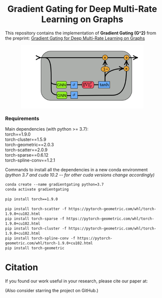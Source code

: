 <h1 align='center'> Gradient Gating for Deep Multi-Rate Learning on Graphs </h1>

This repository contains the implementation of **Gradient Gating (G^2)** 
from the preprint: [Gradient Gating for Deep Multi-Rate Learning on Graphs]()

<p align="center">
<img align="middle" src="./imgs/gradient_gating_scheme.png" width="400" />
</p>

### Requirements
Main dependencies (with python >= 3.7):<br />
torch==1.9.0<br />
torch-cluster==1.5.9<br />
torch-geometric==2.0.3<br />
torch-scatter==2.0.9<br />
torch-sparse==0.6.12<br />
torch-spline-conv==1.2.1<br />

Commands to install all the dependencies in a new conda environment <br />
*(python 3.7 and cuda 10.2 -- for other cuda versions change accordingly)*
```
conda create --name gradientgating python=3.7
conda activate gradientgating

pip install torch==1.9.0

pip install torch-scatter -f https://pytorch-geometric.com/whl/torch-1.9.0+cu102.html
pip install torch-sparse -f https://pytorch-geometric.com/whl/torch-1.9.0+cu102.html
pip install torch-cluster -f https://pytorch-geometric.com/whl/torch-1.9.0+cu102.html
pip install torch-spline-conv -f https://pytorch-geometric.com/whl/torch-1.9.0+cu102.html
pip install torch-geometric
```

# Citation
If you found our work useful in your research, please cite our paper at:

(Also consider starring the project on GitHub.)